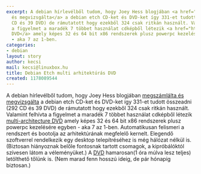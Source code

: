 ```yaml
---
excerpt: A debian hírlevélből tudom, hogy Joey Hess blogjában <a href="http://kitenet.net/~joey/blog/entry/tour_of_the_Debian_4.0_CDs/">megszámlálta
  és megvizsgálta</a> a debian etch CD-ket és DVD-ket így 331-et tudott összeadni  (292
  CD és 39 DVD) de rámutatott hogy ezekből 324 csak ritkán használt. Valamint felhívta
  a figyelmet a maradék 7 többet használat cdképből létezik <a href="http://cdimage.debian.org/debian-cd/current/multi-arch/iso-dvd/">multi-architecture
  DVD</a> amely képes 32 és 64 bit x86 rendszerek plusz powerpc kezelésére egyben
  - aka 7 az 1-ben.
categories:
- debian
layout: story
author: kecsi
mail: kecsi@linuxbox.hu
title: Debian Etch multi arhitektúrás DVD
created: 1178089544
---
```

A debian hírlevélből tudom, hogy Joey Hess blogjában <a href="http://kitenet.net/~joey/blog/entry/tour_of_the_Debian_4.0_CDs/">megszámlálta és megvizsgálta</a> a debian etch CD-ket és DVD-ket így 331-et tudott összeadni  (292 CD és 39 DVD) de rámutatott hogy ezekből 324 csak ritkán használt. Valamint felhívta a figyelmet a maradék 7 többet használat cdképből létezik <a href="http://cdimage.debian.org/debian-cd/current/multi-arch/iso-dvd/">multi-architecture DVD</a> amely képes 32 és 64 bit x86 rendszerek plusz powerpc kezelésére egyben - aka 7 az 1-ben. Automatikusan felismeri a rendszert és bootolja az arhitektúrának megfelelő kernelt. Elegendő szoftverrel rendelkezik egy desktop telepítréséhez is még hálózat nélkül is. (Biztosan hiányoznak belőle fontosnak tartott csomagok, a kipróbálóktól szívesen látom a véleményüket.)
A <a href="/public/files/debian-40r0-i386-amd64-powerpc-source-DVD-1.iso">DVD</a> hamarosan(1 óra múlva lesz teljes) letölthető tőlünk is. (Nem marad fenn hosszú ideig, de pár hónapig biztosan.)
